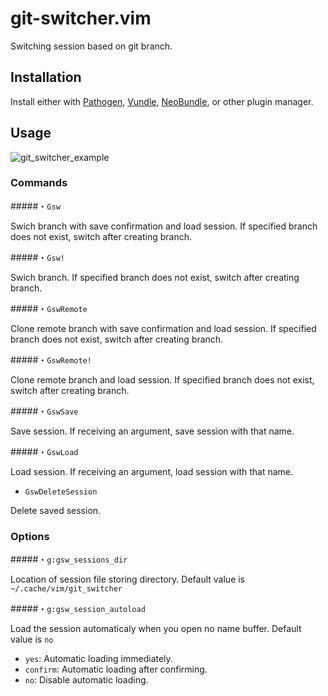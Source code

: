 # git-switcher.vim  

Switching session based on git branch.  

## Installation  

Install either with [Pathogen](https://github.com/tpope/vim-pathogen), [Vundle](https://github.com/gmarik/Vundle.vim), [NeoBundle](https://github.com/Shougo/neobundle.vim), or other plugin manager.  

## Usage  

![git_switcher_example](https://raw.githubusercontent.com/wiki/ToruIwashita/git-switcher.vim/images/git_switcher_example_new.gif)  

### Commands  

#####・`Gsw`  

Swich branch with save confirmation and load session. If specified branch does not exist, switch after creating branch.  

#####・`Gsw!`  

Swich branch. If specified branch does not exist, switch after creating branch.  

#####・`GswRemote`  

Clone remote branch with save confirmation and load session. If specified branch does not exist, switch after creating branch.  

#####・`GswRemote!`  

Clone remote branch and load session. If specified branch does not exist, switch after creating branch.  

#####・`GswSave`  

Save session. If receiving an argument, save session with that name.  

#####・`GswLoad`  

Load session. If receiving an argument, load session with that name.  

 - `GswDeleteSession`  

Delete saved session.  

### Options  

#####・`g:gsw_sessions_dir`  

Location of session file storing directory. Default value is `~/.cache/vim/git_switcher`  

#####・`g:gsw_session_autoload`  

Load the session automaticaly when you open no name buffer. Default value is `no`  

 - `yes`: Automatic loading immediately.  
 - `confirm`: Automatic loading after confirming.  
 - `no`: Disable automatic loading.  
